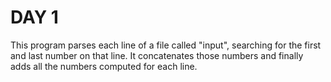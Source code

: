 # DAY 1

This program parses each line of a file called "input", searching for the first and last number on that line.
It concatenates those numbers and finally adds all the numbers computed for each line.
